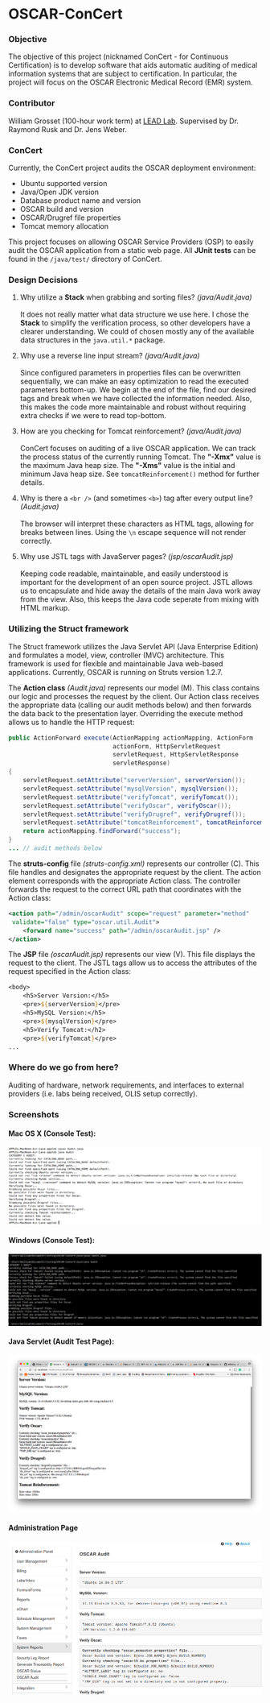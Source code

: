 # OSCAR-ConCert
### Objective
The objective of this project (nicknamed ConCert - for Continuous Certification) is to develop software that aids automatic auditing of medical information systems that are subject to certification. In particular, the project will focus on the OSCAR Electronic Medical Record (EMR) system.

### Contributor
William Grosset (100-hour work term) at [LEAD Lab](http://leadlab.ca/about-us/). Supervised by Dr. Raymond Rusk and Dr. Jens Weber.

### ConCert
Currently, the ConCert project audits the OSCAR deployment environment:
* Ubuntu supported version
* Java/Open JDK version
* Database product name and version
* OSCAR build and version
* OSCAR/Drugref file properties
* Tomcat memory allocation

This project focuses on allowing OSCAR Service Providers (OSP) to easily audit the OSCAR application from a static web page. All **JUnit tests** can be found in the ```/java/test/``` directory of ConCert.

### Design Decisions
1. Why utilize a **Stack** when grabbing and sorting files? *(java/Audit.java)*<br><br>
It does not really matter what data structure we use here. I chose the **Stack** to simplify the verification process, so other developers have a clearer understanding. We could of chosen mostly any of the available data structures in the ```java.util.*``` package.

2. Why use a reverse line input stream? *(java/Audit.java)*<br><br> 
Since configured parameters in properties files can be overwritten sequentially, we can make an easy optimization to read the executed parameters bottom-up. We begin at the end of the file, find our desired tags and break when we have collected the information needed. Also, this makes the code more maintainable and robust without requiring extra checks if we were to read top-bottom.

3. How are you checking for Tomcat reinforcement? *(java/Audit.java)*<br><br> 
ConCert focuses on auditing of a live OSCAR application. We can track the process status of the currently running Tomcat. The **"-Xmx"** value is the maximum Java heap size. The **"-Xms"** value is the initial and minimum Java heap size. See ```tomcatReinforcement()``` method for further details.

4. Why is there a ```<br />``` (and sometimes ```<b>```) tag after every output line? *(Audit.java)*<br><br> 
The browser will interpret these characters as HTML tags, allowing for breaks between lines. Using the ```\n``` escape sequence will not render correctly.

5. Why use JSTL tags with JavaServer pages? *(jsp/oscarAudit.jsp)*<br><br> 
Keeping code readable, maintainable, and easily understood is important for the development of an open source project. JSTL allows us to encapsulate and hide away the details of the main Java work away from the view. Also, this keeps the Java code seperate from mixing with HTML markup.

### Utilizing the Struct framework
The Struct framework utilizes the Java Servlet API (Java Enterprise Edition) and formulates a model, view, controller (MVC) architecture. This framework is used for flexible and maintainable Java web-based applications. Currently, OSCAR is running on Struts version 1.2.7.

The **Action class** *(Audit.java)* represents our model (M). This class contains our logic and processes the request by the client. Our Action class receives the appropriate data (calling our audit methods below) and then forwards the data back to the presentation layer. Overriding the execute method allows us to handle the HTTP request:
```java
public ActionForward execute(ActionMapping actionMapping, ActionForm 
                             actionForm, HttpServletRequest 
                             servletRequest, HttpServletResponse 
                             servletResponse) 
{
    servletRequest.setAttribute("serverVersion", serverVersion());
    servletRequest.setAttribute("mysqlVersion", mysqlVersion());
    servletRequest.setAttribute("verifyTomcat", verifyTomcat());
    servletRequest.setAttribute("verifyOscar", verifyOscar());
    servletRequest.setAttribute("verifyDrugref", verifyDrugref());
    servletRequest.setAttribute("tomcatReinforcement", tomcatReinforcement());
    return actionMapping.findForward("success");
}
... // audit methods below
```

The **struts-config** file *(struts-config.xml)* represents our controller (C). This file handles and designates the appropriate request by the client. The action element corresponds with the appropriate Action class. The controller forwards the request to the correct URL path that coordinates with the Action class:
```xml
<action path="/admin/oscarAudit" scope="request" parameter="method" 
 validate="false" type="oscar.util.Audit">
    <forward name="success" path="/admin/oscarAudit.jsp" />
</action>
```

The **JSP** file *(oscarAudit.jsp)* represents our view (V). This file displays the request to the client. The JSTL tags allow us to access the attributes of the request specified in the Action class:
```jsp
<body>
    <h5>Server Version:</h5>
    <pre>${serverVersion}</pre>
    <h5>MySQL Version:</h5>
    <pre>${mysqlVersion}</pre>
    <h5>Verify Tomcat:</h2>
    <pre>${verifyTomcat}</pre>
...
```

### Where do we go from here?
Auditing of hardware, network requirements, and interfaces to external providers (i.e. labs being received, OLIS setup correctly).

### Screenshots
#### Mac OS X (Console Test):
![alt-test](https://github.com/williamgrosset/OSCAR-ConCert/blob/master/ConCert/screenshots/osx_test.png "Mac OS X")
#### Windows (Console Test):
![alt-test](https://github.com/williamgrosset/OSCAR-ConCert/blob/master/ConCert/screenshots/windows_test.png "Windows")
#### Java Servlet (Audit Test Page):
![alt-test](https://github.com/williamgrosset/OSCAR-ConCert/blob/master/ConCert/screenshots/jsp_test.png "JSP")
#### Administration Page
![alt-test](https://github.com/williamgrosset/OSCAR-ConCert/blob/master/ConCert/screenshots/administration.png "OSCAR Audit")
